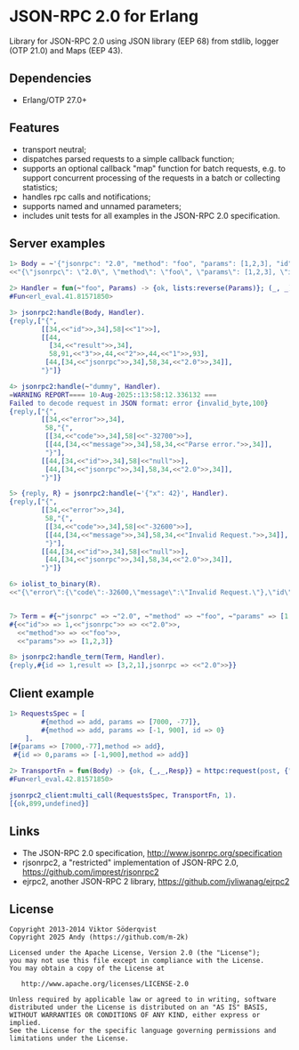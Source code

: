 JSON-RPC 2.0 for Erlang
=======================

Library for JSON-RPC 2.0 using JSON library (EEP 68) from stdlib, logger (OTP 21.0) and Maps (EEP 43).


Dependencies
------------

* Erlang/OTP 27.0+


Features
--------

* transport neutral;
* dispatches parsed requests to a simple callback function;
* supports an optional callback "map" function for batch requests, e.g. to
  support concurrent processing of the requests in a batch or collecting statistics;
* handles rpc calls and notifications;
* supports named and unnamed parameters;
* includes unit tests for all examples in the JSON-RPC 2.0 specification.

Server examples
-------

```erlang
1> Body = ~'{"jsonrpc": "2.0", "method": "foo", "params": [1,2,3], "id": 1}'.
<<"{\"jsonrpc\": \"2.0\", \"method\": \"foo\", \"params\": [1,2,3], \"id\": 1}">>

2> Handler = fun(~"foo", Params) -> {ok, lists:reverse(Params)}; (_, _) -> {error, method_not_found} end.
#Fun<erl_eval.41.81571850>

3> jsonrpc2:handle(Body, Handler).
{reply,["{",
        [[34,<<"id">>,34],58|<<"1">>],
        [[44,
          [34,<<"result">>,34],
          58,91,<<"3">>,44,<<"2">>,44,<<"1">>,93],
         [44,[34,<<"jsonrpc">>,34],58,34,<<"2.0">>,34]],
        "}"]}

4> jsonrpc2:handle(~"dummy", Handler).
=WARNING REPORT==== 10-Aug-2025::13:58:12.336132 ===
Failed to decode request in JSON format: error {invalid_byte,100}
{reply,["{",
        [[34,<<"error">>,34],
         58,"{",
         [[34,<<"code">>,34],58|<<"-32700">>],
         [[44,[34,<<"message">>,34],58,34,<<"Parse error.">>,34]],
         "}"],
        [[44,[34,<<"id">>,34],58|<<"null">>],
         [44,[34,<<"jsonrpc">>,34],58,34,<<"2.0">>,34]],
        "}"]}

5> {reply, R} = jsonrpc2:handle(~'{"x": 42}', Handler).
{reply,["{",
        [[34,<<"error">>,34],
         58,"{",
         [[34,<<"code">>,34],58|<<"-32600">>],
         [[44,[34,<<"message">>,34],58,34,<<"Invalid Request.">>,34]],
         "}"],
        [[44,[34,<<"id">>,34],58|<<"null">>],
         [44,[34,<<"jsonrpc">>,34],58,34,<<"2.0">>,34]],
        "}"]}

6> iolist_to_binary(R).
<<"{\"error\":{\"code\":-32600,\"message\":\"Invalid Request.\"},\"id\":null,\"jsonrpc\":\"2.0\"}">>


7> Term = #{~"jsonrpc" => ~"2.0", ~"method" => ~"foo", ~"params" => [1,2,3], ~"id" => 1}.
#{<<"id">> => 1,<<"jsonrpc">> => <<"2.0">>,
  <<"method">> => <<"foo">>,
  <<"params">> => [1,2,3]}

8> jsonrpc2:handle_term(Term, Handler).
{reply,#{id => 1,result => [3,2,1],jsonrpc => <<"2.0">>}}

```


Client example
--------------


```erlang
1> RequestsSpec = [
        #{method => add, params => [7000, -77]},
        #{method => add, params => [-1, 900], id => 0}
    ].
[#{params => [7000,-77],method => add},
 #{id => 0,params => [-1,900],method => add}]

2> TransportFn = fun(Body) -> {ok, {_,_,Resp}} = httpc:request(post, {"http://localhost:8080/rpc", [{"Content-Length", integer_to_binary(iolist_size(Body))}], "application/json", Body}, [], [{body_format, binary}]), Resp end.
#Fun<erl_eval.42.81571850>

jsonrpc2_client:multi_call(RequestsSpec, TransportFn, 1).
[{ok,899,undefined}]

```


Links
-----

* The JSON-RPC 2.0 specification, http://www.jsonrpc.org/specification
* rjsonrpc2, a "restricted" implementation of JSON-RPC 2.0, https://github.com/imprest/rjsonrpc2
* ejrpc2, another JSON-RPC 2 library, https://github.com/jvliwanag/ejrpc2


License
-------

```
Copyright 2013-2014 Viktor Söderqvist
Copyright 2025 Andy (https://github.com/m-2k)

Licensed under the Apache License, Version 2.0 (the "License");
you may not use this file except in compliance with the License.
You may obtain a copy of the License at

   http://www.apache.org/licenses/LICENSE-2.0

Unless required by applicable law or agreed to in writing, software
distributed under the License is distributed on an "AS IS" BASIS,
WITHOUT WARRANTIES OR CONDITIONS OF ANY KIND, either express or implied.
See the License for the specific language governing permissions and
limitations under the License.
```
